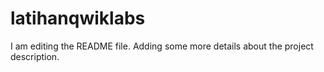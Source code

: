 # latihanqwiklabs
I am editing the README file. Adding some more details about the project description.

